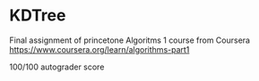 # KDTree
Final assignment of princetone Algoritms 1 course from Coursera
https://www.coursera.org/learn/algorithms-part1

100/100 autograder score
